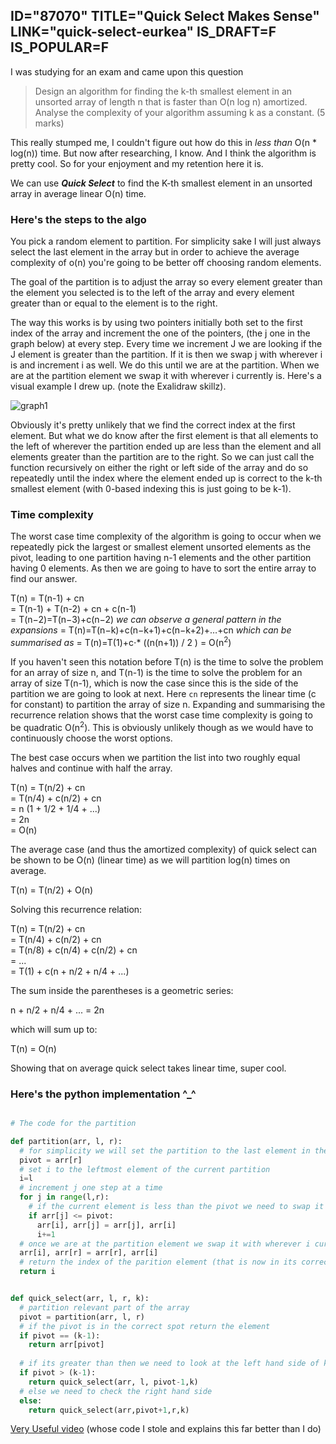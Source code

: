 ID="87070"
TITLE="Quick Select Makes Sense"
LINK="quick-select-eurkea"
IS_DRAFT=F
IS_POPULAR=F
----------

I was studying for an exam and came upon this question 

>  Design an algorithm for finding the k-th smallest element in an unsorted array of length n that is faster than O(n log n) amortized. Analyse the complexity of your algorithm assuming k as a constant. (5 marks)

This really stumped me, I couldn't figure out how do this in *less than* O(n * log(n)) time. But now after researching, I know. And I think the algorithm is pretty cool. So for your enjoyment and my retention here it is. 


We can use ***Quick Select*** to find the K-th smallest element in an unsorted array in average linear O(n) time. 

### Here's the steps to the algo

You pick a random element to partition. For simplicity sake I will just always select the last element in the array but in order to achieve the average complexity of o(n) you're going to be better off choosing random elements. 

The goal of the partition is to adjust the array so every element greater than the element you selected is to the left of the array and every element greater than or equal to the element is to the right. 

The way this works is by using two pointers initially both set to the first index of the array and increment the one of the pointers, (the j one in the graph below) at every step. Every time we increment J we are looking if the J element is greater than the partition. If it is then we swap j with wherever i is and increment i as well. We do this until we are at the partition. When we are at the partition element we swap it with wherever i currently is. Here's a visual example I drew up. (note the Exalidraw skillz). 

<img src="/images/quick-select/graph1.png" alt="graph1">


Obviously it's pretty unlikely that we find the correct index at the first element. But what we do know after the first element is that all elements to the left of wherever the partition ended up are less than the element and all elements greater than the partition are to the right. So we can just call the function recursively on either the right or left side of the array and do so repeatedly until the index where the element ended up is correct to the k-th smallest element (with 0-based indexing this is just going to be k-1). 

### Time complexity 

The worst case time complexity of the algorithm is going to occur when we repeatedly pick the largest or smallest element unsorted elements as the pivot, leading to one partition having n-1 elements and the other partition having 0 elements. As then we are going to have to sort the entire array to find our answer. 

  T(n) = T(n-1) + cn <br>
  = T(n-1) + T(n-2) + cn + c(n-1) <br>
  = T(n−2)=T(n−3)+c(n−2)
  *we can observe a general pattern in the expansions* 
  = T(n)=T(n−k)+c(n−k+1)+c(n−k+2)+…+cn
  *which can be summarised as* 
  = T(n)=T(1)+c⋅* ((n(n+1)) / 2 )
  = O(n<sup>2</sup>)


If you haven't seen this notation before T(n) is the time to solve the problem for an array of size n, and T(n-1) is the time to solve the problem for an array of size T(n-1), which is now the case since this is the side of the partition we are going to look at next. Here `cn` represents the linear time (c for constant) to partition the array of size n. Expanding and summarising the recurrence relation shows that the worst case time complexity is going to be quadratic O(n<sup>2</sup>). This is obviously unlikely though as we would have to continuously choose the worst options. 

The best case occurs when we partition the list into two roughly equal halves and continue with half the array.

  T(n) = T(n/2) + cn <br>
  = T(n/4) + c(n/2) + cn <br>
  = n (1 + 1/2 + 1/4 + ...) <br>
  = 2n <br>
  = O(n)


The average case (and thus the amortized complexity) of quick select can be shown to be O(n) (linear time) as we will partition log(n) times on average.

  T(n) = T(n/2) + O(n)


Solving this recurrence relation:

  T(n) = T(n/2) + cn <br>
  = T(n/4) + c(n/2) + cn <br>
  = T(n/8) + c(n/4) + c(n/2) + cn <br>
  = ... <br>
  = T(1) + c(n + n/2 + n/4 + ...)

The sum inside the parentheses is a geometric series:

  n + n/2 + n/4 + ... = 2n

which will sum up to:
 
  T(n) = O(n)

Showing that on average quick select takes linear time, super cool.



### Here's the python implementation ^_^ 

```python

# The code for the partition

def partition(arr, l, r):
  # for simplicity we will set the partition to the last element in the array
  pivot = arr[r]
  # set i to the leftmost element of the current partition
  i=l
  # increment j one step at a time
  for j in range(l,r):
    # if the current element is less than the pivot we need to swap it with i and increment i
    if arr[j] <= pivot:
      arr[i], arr[j] = arr[j], arr[i]
      i+=1
  # once we are at the partition element we swap it with wherever i currently is
  arr[i], arr[r] = arr[r], arr[i]
  # return the index of the parition element (that is now in its correct spot)
  return i


def quick_select(arr, l, r, k):
  # partition relevant part of the array
  pivot = partition(arr, l, r)
  # if the pivot is in the correct spot return the element
  if pivot == (k-1):
    return arr[pivot]
  
  # if its greater than then we need to look at the left hand side of k
  if pivot > (k-1):
    return quick_select(arr, l, pivot-1,k)
  # else we need to check the right hand side
  else:
    return quick_select(arr,pivot+1,r,k)

```


[Very Useful video](https://www.youtube.com/watch?v=AqMiMkPOutQ&ab_channel=CSRobot) (whose code I stole and explains this far better than I do)  

